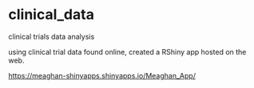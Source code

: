 # clinical_data
clinical trials data analysis

using clinical trial data found online, created a RShiny app hosted on the web. 

https://meaghan-shinyapps.shinyapps.io/Meaghan_App/

